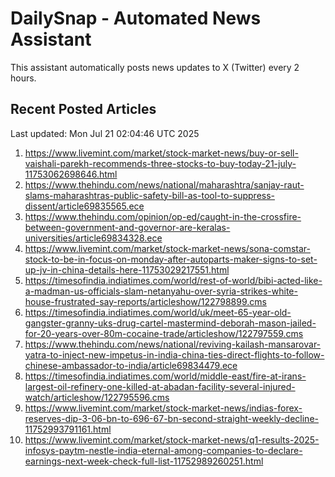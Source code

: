 # DailySnap - Automated News Assistant

This assistant automatically posts news updates to X (Twitter) every 2 hours.

## Recent Posted Articles

Last updated: Mon Jul 21 02:04:46 UTC 2025

1. https://www.livemint.com/market/stock-market-news/buy-or-sell-vaishali-parekh-recommends-three-stocks-to-buy-today-21-july-11753062698646.html
2. https://www.thehindu.com/news/national/maharashtra/sanjay-raut-slams-maharashtras-public-safety-bill-as-tool-to-suppress-dissent/article69835565.ece
3. https://www.thehindu.com/opinion/op-ed/caught-in-the-crossfire-between-government-and-governor-are-keralas-universities/article69834328.ece
4. https://www.livemint.com/market/stock-market-news/sona-comstar-stock-to-be-in-focus-on-monday-after-autoparts-maker-signs-to-set-up-jv-in-china-details-here-11753029217551.html
5. https://timesofindia.indiatimes.com/world/rest-of-world/bibi-acted-like-a-madman-us-officials-slam-netanyahu-over-syria-strikes-white-house-frustrated-say-reports/articleshow/122798899.cms
6. https://timesofindia.indiatimes.com/world/uk/meet-65-year-old-gangster-granny-uks-drug-cartel-mastermind-deborah-mason-jailed-for-20-years-over-80m-cocaine-trade/articleshow/122797559.cms
7. https://www.thehindu.com/news/national/reviving-kailash-mansarovar-yatra-to-inject-new-impetus-in-india-china-ties-direct-flights-to-follow-chinese-ambassador-to-india/article69834479.ece
8. https://timesofindia.indiatimes.com/world/middle-east/fire-at-irans-largest-oil-refinery-one-killed-at-abadan-facility-several-injured-watch/articleshow/122795596.cms
9. https://www.livemint.com/market/stock-market-news/indias-forex-reserves-dip-3-06-bn-to-696-67-bn-second-straight-weekly-decline-11752993791161.html
10. https://www.livemint.com/market/stock-market-news/q1-results-2025-infosys-paytm-nestle-india-eternal-among-companies-to-declare-earnings-next-week-check-full-list-11752989260251.html
